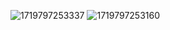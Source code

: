 ![1719797253337](https://github.com/mjqgh/mjqgh.github.io/assets/173347114/2107b3bb-77da-4d36-9af2-e87a828ccdb5)
![1719797253160](https://github.com/mjqgh/mjqgh.github.io/assets/173347114/6d93691c-a773-4ba9-a48f-00362f80daf5)
